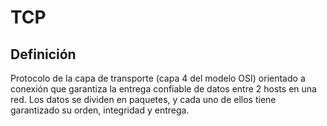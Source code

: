 # TCP

## Definición

Protocolo de la capa de transporte (capa 4 del modelo OSI) orientado a conexión que garantiza la entrega confiable de datos entre 2 hosts en una red. Los datos se dividen en paquetes, y cada uno de ellos tiene garantizado su orden, integridad y entrega.